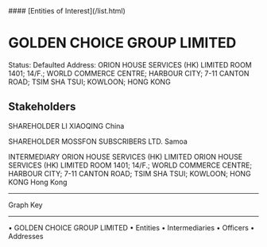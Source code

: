 <link rel="stylesheet" type="text/css" href="../../assets/style.css">
#### [Entities of Interest](/list.html)

# GOLDEN CHOICE GROUP LIMITED
Status: Defaulted
Address: ORION HOUSE SERVICES (HK) LIMITED ROOM 1401; 14/F.; WORLD COMMERCE  CENTRE; HARBOUR CITY; 7-11 CANTON ROAD; TSIM SHA TSUI; KOWLOON; HONG KONG

## Stakeholders
SHAREHOLDER
LI XIAOQING
China


SHAREHOLDER
MOSSFON SUBSCRIBERS LTD.
Samoa


INTERMEDIARY
ORION HOUSE SERVICES (HK) LIMITED
ORION HOUSE SERVICES (HK) LIMITED ROOM 1401; 14/F.; WORLD COMMERCE  CENTRE; HARBOUR CITY; 7-11 CANTON ROAD; TSIM SHA TSUI; KOWLOON; HONG KONG
Hong Kong




---



<div class="legend">
Graph Key
<hr>
<span class="focus">• GOLDEN CHOICE GROUP LIMITED</span>
<span class="entity">• Entities</span>
<span class="intermediary">• Intermediaries</span>
<span class="officer">• Officers</span>
<span class="address">• Addresses</span>
</div>


<img src="http://eoi-graphs.s3-website-eu-west-1.amazonaws.com/GOLDEN_CHOICE_GROUP_LIMITED.png" alt="">

